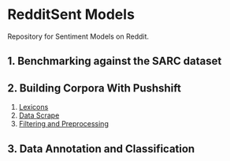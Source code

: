# RedditSent Models

Repository for Sentiment Models on Reddit. 

## 1. Benchmarking against the SARC dataset 


## 2. Building Corpora With Pushshift

1. [Lexicons](docs/lexicons.md)
2. [Data Scrape](docs/data.md)
3. [Filtering and Preprocessing](docs/preprocessind.md)

## 3. Data Annotation and Classification